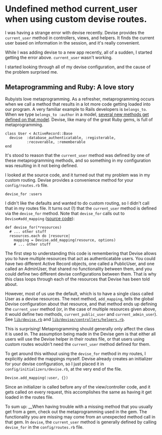# Undefined method current_user when using custom devise routes.

I was having a strange error with devise recently.  Devise provides the `current_user` method in controllers, views, and helpers.  It finds the current user based on information in the session, and it's really convenient.

While I was adding devise to a new app recently, all of a sudden, I started getting the error above.  `current_user` wasn't working.

I started looking through all of my devise configuration, and the cause of the problem surprised me.

## Metaprogramming and Ruby: A love story

Rubyists love metaprogramming.  As a refresher, metaprogramming occurs when we call a method that results in a lot more code getting loaded into our program.  A very familiar example to Rails developers is `belongs_to`.  When we type `belongs_to :author` in a model, [several new methods get defined on that model](http://api.rubyonrails.org/classes/ActiveRecord/Associations/ClassMethods.html#method-i-belongs_to).  Devise, like many of the great Ruby gems, is full of metaprogramming.

    class User < ActiveRecord::Base
      devise  :database_authenticatable, :registerable,
              :recoverable, :rememberable
    end

It's stood to reason that the `current_user` method was defined by one of these metaprogramming methods, and so something in my configuration was resulting in it not being defined.

I looked at the source code, and it turned out that my problem was in my custom routing.  Devise provides a convenience method for your `config/routes.rb` file.

    devise_for :users

I didn't like the defaults and wanted to do custom routing, so I didn't call that in my routes file.  It turns out (!) that the `current_user` method is defined via the `devise_for` method.  Note that `devise_for` calls out to `Devise#add_mapping` ([source code](https://github.com/plataformatec/devise/blob/v3.4.1/lib/devise/rails/routes.rb#L224)):

	def devise_for(*resources)
	  # ... other stuff
	  resources.each do |resource|
        mapping = Devise.add_mapping(resource, options)
        # ... other stuff
        
The first step to understanding this code is remembering that Devise allows you to have multiple resources that act as authenticatable users.  You could have two different Active Record objects, one called a PublicUser, and one called an AdminUser, that shared no functionality between them, and you could define two different devise configurations between them.  That is why this class loops through each of the resources that Devise has been told about.

However, most of us use the default, which is to have a single class called User as a devise resources.  The next method, `add_mapping`, tells the global Devise configuration about that resource, and that method ends up defining the `current_user` method (or, in the case of multiple resources given above, it would define two methods, `current_public_user` and `current_admin_user`). See [`lib/devise.rb`](https://github.com/plataformatec/devise/blob/v3.4.1/lib/devise.rb#L339) and [`lib/devise/controllers/helpers.rb`](https://github.com/plataformatec/devise/blob/v3.4.1/lib/devise/controllers/helpers.rb#L120).

This is surprising!  Metaprogramming should generally only affect the class it is used in.  The assumption being made in the Devise gem is that either all users will use the Devise helper in their routes file, or that users using custom routes wouldn't need the `current_user` method defined for them.  

To get around this without using the `devise_for` method in my routes, I explicitly added the mappings myself.  Devise already creates an initializer for your devise configuration, so I just placed it in `config/initializers/devise.rb`, at the very end of the file.

    Devise.add_mapping(:user, {})

Since an initializer is called before any of the view/controller code, and it gets called on every request, this accomplishes the same as having it get loaded in the routes file.

To sum up: __When having trouble with a missing method that you usually get from a gem, check out the metaprogramming used in the gem.  The functionality you are missing may come from an unexpected method call in that gem.  In `devise`, the `current_user` method is generally defined by calling `devise_for` in the `config/routes.rb` file.
